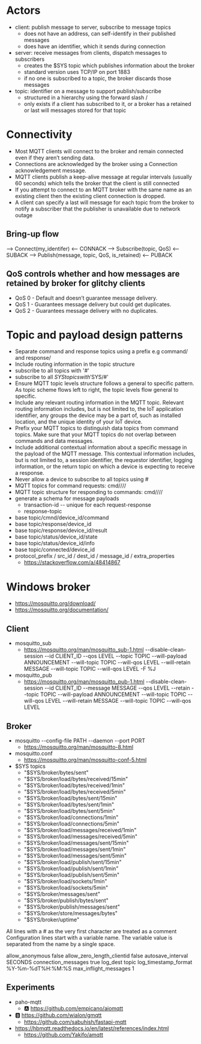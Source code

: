 # Actors

- client: publish message to server, subscribe to message topics
  - does not have an address, can self-identify in their published messages
  - does have an identifier, which it sends during connection
- server: receive messages from clients, dispatch messages to subscribers
  - creates the $SYS topic which publishes information about the broker
  - standard version uses TCP/IP on port 1883
  - if no one is subscribed to a topic, the broker discards those messages
- topic: identifier on a message to support publish/subscribe
  - structured in a hierarchy using the forward slash /
  - only exists if a client has subscribed to it, or a broker has a retained or last will messages stored for that topic

# Connectivity

- Most MQTT clients will connect to the broker and remain connected even if they aren’t sending data.
- Connections are acknowledged by the broker using a Connection acknowledgement message.
- MQTT clients publish a keep-alive message at regular intervals (usually 60 seconds) which tells the broker that the client is still connected
- If you attempt to connect to an MQTT broker with the same name as an existing client then the existing client connection is dropped.
- A client can specify a last will message for each topic from the broker to notify a subscriber that the publisher is unavailable due to network outage

## Bring-up flow

--> Connect(my_identifer)
<-- CONNACK
--> Subscribe(topic, QoS)
<-- SUBACK
--> Publish(message, topic, QoS, is_retained)
<-- PUBACK

## QoS controls whether and how messages are retained by broker for glitchy clients
- QoS 0 - Default and doesn’t guarantee message delivery.
- QoS 1 - Guarantees message delivery but could get duplicates.
- QoS 2 - Guarantees message delivery with no duplicates.

# Topic and payload design patterns

- Separate command and response topics using a prefix e.g command/ and response/
- Include routing information in the topic structure
- subscribe to all topics with '#'
- subscribe to all $SYS topics with '$SYS/#'
- Ensure MQTT topic levels structure follows a general to specific pattern. As topic scheme flows left to right, the topic levels flow general to specific.
- Include any relevant routing information in the MQTT topic. Relevant routing information includes, but is not limited to, the IoT application identifier, any groups the device may be a part of, such as installed location, and the unique identity of your IoT device.
- Prefix your MQTT topics to distinguish data topics from command topics. Make sure that your MQTT topics do not overlap between commands and data messages.
- Include additional contextual information about a specific message in the payload of the MQTT message. This contextual information includes, but is not limited to, a session identifier, the requestor identifier, logging information, or the return topic on which a device is expecting to receive a response.
- Never allow a device to subscribe to all topics using #
- MQTT topics for command requests: cmd/<application>/<context>/<destination-id>/<req-type>
- MQTT topic structure for responding to commands: cmd/<application>/<context>/<destination-id>/<res-type>
- generate a schema for message payloads
  - transaction-id -- unique for each request-response
  - response-topic
- base topic/cmnd/device_id/command
- base topic/response/device_id
- base topic/response/device_id/result
- base topic/status/device_id/state
- base topic/status/device_id/info
- base topic/connected/device_id
- protocol_prefix / src_id / dest_id / message_id / extra_properties
  - https://stackoverflow.com/a/48414867

# Windows broker

- https://mosquitto.org/download/
- https://mosquitto.org/documentation/

## Client

- mosquitto_sub
  - https://mosquitto.org/man/mosquitto_sub-1.html
  --disable-clean-session  --id CLIENT_ID
  --qos LEVEL
  --topic TOPIC
  --will-payload ANNOUNCEMENT  --will-topic TOPIC  --will-qos LEVEL
  --will-retain MESSAGE  --will-topic TOPIC  --will-qos LEVEL
  -F %J
- mosquitto_pub
  - https://mosquitto.org/man/mosquitto_pub-1.html
  --disable-clean-session  --id CLIENT_ID
  --message MESSAGE
  --qos LEVEL
  --retain
  --topic TOPIC
  --will-payload ANNOUNCEMENT  --will-topic TOPIC  --will-qos LEVEL
  --will-retain MESSAGE  --will-topic TOPIC  --will-qos LEVEL

## Broker

- mosquitto --config-file PATH --daemon --port PORT
  - https://mosquitto.org/man/mosquitto-8.html
- mosquitto.conf
  - https://mosquitto.org/man/mosquitto-conf-5.html
- $SYS topics
  - "$SYS/broker/bytes/sent"
  - "$SYS/broker/load/bytes/received/15min"
  - "$SYS/broker/load/bytes/received/1min"
  - "$SYS/broker/load/bytes/received/5min"
  - "$SYS/broker/load/bytes/sent/15min"
  - "$SYS/broker/load/bytes/sent/1min"
  - "$SYS/broker/load/bytes/sent/5min"
  - "$SYS/broker/load/connections/1min"
  - "$SYS/broker/load/connections/5min"
  - "$SYS/broker/load/messages/received/1min"
  - "$SYS/broker/load/messages/received/5min"
  - "$SYS/broker/load/messages/sent/15min"
  - "$SYS/broker/load/messages/sent/1min"
  - "$SYS/broker/load/messages/sent/5min"
  - "$SYS/broker/load/publish/sent/15min"
  - "$SYS/broker/load/publish/sent/1min"
  - "$SYS/broker/load/publish/sent/5min"
  - "$SYS/broker/load/sockets/1min"
  - "$SYS/broker/load/sockets/5min"
  - "$SYS/broker/messages/sent"
  - "$SYS/broker/publish/bytes/sent"
  - "$SYS/broker/publish/messages/sent"
  - "$SYS/broker/store/messages/bytes"
  - "$SYS/broker/uptime"

All lines with a # as the very first character are treated as a comment
Configuration lines start with a variable name. The variable value is separated from the name by a single space.

allow_anonymous false
allow_zero_length_clientid false
autosave_interval SECONDS
connection_messages true
log_dest topic
log_timestamp_format %Y-%m-%dT%H:%M:%S
max_inflight_messages 1

## Experiments

- paho-mqtt
  - 🅰️ https://github.com/empicano/aiomqtt
- 🅱️ https://github.com/wialon/gmqtt
  - https://github.com/sabuhish/fastapi-mqtt
- https://hbmqtt.readthedocs.io/en/latest/references/index.html
  - https://github.com/Yakifo/amqtt
